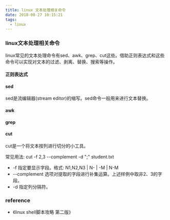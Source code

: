 ```yaml
---
title: linux 文本处理相关命令
date: 2018-08-27 10:15:21
tags:
  - linux
---
```


### linux文本处理相关命令

linux常见的文本处理命令有sed、awk、grep、cut这些。借助正则表达式和这些命令可以实现对文本的过滤、剥离、替换、搜索等操作。

#### 正则表达式

#### sed

sed是流编辑器(stream editor)的缩写。sed命令一般用来进行文本替换。

#### awk

#### grep

#### cut

cut是一个将文本按列进行切分的小工具。

常见用法: cut -f 2,3 --complement -d ";" student.txt
* -f 指定要显示字段。格式: N1,N2,N3 |  N- | -M | N-M
* --complement 选项对提取的字段进行补集运算。上述样例中取非2、3的字段。
* -d 指定列分隔符。

### reference

* 《linux shell脚本攻略 第二版》
